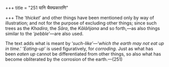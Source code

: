 +++
title = "251 यानि चैवम्प्रकाराणि"

+++
The ‘*thicket*’ and other things have been mentioned only by way of
illustration; and not for the purpose of excluding other things; since
such trees as the *Khadira*, the *Sāra*, the *Kālāñjana* and so
forth,—as also things similar to the ‘*pebble*’—are also used.

The text adds what is meant by ‘*such-like*’—‘*which* *the earth may not
eat up in time*.’ ‘*Eating-up*’ is used figuratively, for *corroding*.
Just as what has been *eaten up* cannot be differentiated from other
things, so also what has become obliterated by the corrosion of the
earth.—(251)



